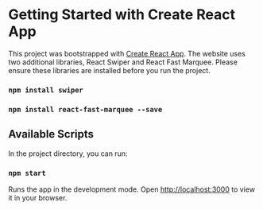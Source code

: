 # Getting Started with Create React App

This project was bootstrapped with [Create React App](https://github.com/facebook/create-react-app).
The website uses two additional libraries, React Swiper and React Fast Marquee. Please ensure these libraries are installed before you run the project.

### `npm install swiper`
### `npm install react-fast-marquee --save`

## Available Scripts

In the project directory, you can run:

### `npm start`

Runs the app in the development mode.
Open [http://localhost:3000](http://localhost:3000) to view it in your browser.

